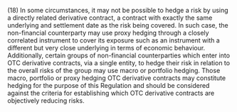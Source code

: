 (18) In some circumstances, it may not be possible to hedge a risk by using a directly related derivative contract, a contract with exactly the same underlying and settlement date as the risk being covered. In such case, the non-financial counterparty may use proxy hedging through a closely correlated instrument to cover its exposure such as an instrument with a different but very close underlying in terms of economic behaviour. Additionally, certain groups of non-financial counterparties which enter into OTC derivative contracts, via a single entity, to hedge their risk in relation to the overall risks of the group may use macro or portfolio hedging. Those macro, portfolio or proxy hedging OTC derivative contracts may constitute hedging for the purpose of this Regulation and should be considered against the criteria for establishing which OTC derivative contracts are objectively reducing risks.